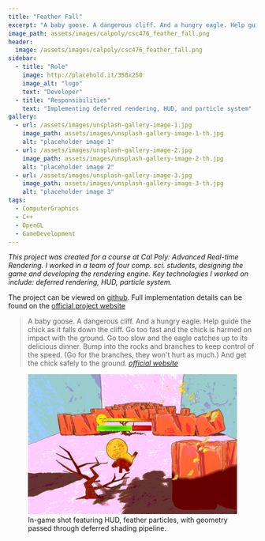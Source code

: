 ```yaml
---
title: "Feather Fall"
excerpt: "A baby goose. A dangerous cliff. And a hungry eagle. Help guide the chick as it falls down the cliff. _A game that demonstrates computer graphics and rendering techniques._"
image_path: assets/images/calpoly/csc476_feather_fall.png 
header:
  image: /assets/images/calpoly/csc476_feather_fall.png
sidebar:
  - title: "Role"
    image: http://placehold.it/350x250
    image_alt: "logo"
    text: "Developer"
  - title: "Responsibilities"
    text: "Implementing deferred rendering, HUD, and particle system"
gallery:
  - url: /assets/images/unsplash-gallery-image-1.jpg
    image_path: assets/images/unsplash-gallery-image-1-th.jpg
    alt: "placeholder image 1"
  - url: /assets/images/unsplash-gallery-image-2.jpg
    image_path: assets/images/unsplash-gallery-image-2-th.jpg
    alt: "placeholder image 2"
  - url: /assets/images/unsplash-gallery-image-3.jpg
    image_path: assets/images/unsplash-gallery-image-3-th.jpg
    alt: "placeholder image 3"
tags:
  - ComputerGraphics
  - C++
  - OpenGL
  - GameDevelopment
---
```



_This project was created for a course at Cal Poly: Advanced Real-time Rendering. I worked in a team of four comp. sci. students, designing the game and developing the rendering engine. Key technologies I worked on include: deferred rendering, HUD, particle system._

The project can be viewed on [github](https://github.com/jjohn163/Lab1). Full implementation details can be found on the [official project website](https://jjohn163.github.io/Lab1/index.html)

> A baby goose. A dangerous cliff. And a hungry eagle.
> Help guide the chick as it falls down the cliff. Go too fast and the chick is harmed on impact with the ground. Go too slow and the eagle catches up to its delicious dinner. Bump into the rocks and branches to keep control of the speed. (Go for the branches, they won't hurt as much.) And get the chick safely to the ground.
> <cite><a href="https://jjohn163.github.io/Lab1/index.html">official website</a></cite>

<figure>
    <a href="/assets/images/calpoly/csc476_feather_fall.png"><img src="/assets/images/calpoly/csc476_feather_fall.png"></a>
	<figcaption>In-game shot featuring HUD, feather particles, with geometry passed through deferred shading pipeline.</figcaption>
</figure>
